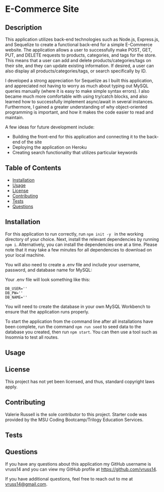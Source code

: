 # E-Commerce Site

## Description

This application utilizes back-end technologies such as Node.js, Express.js, and Sequelize to create a functional back-end for a simple E-Commerce website. The application allows a user to successfully make POST, GET, PUT, and DELETE requests to products, categories, and tags for the store. This means that a user can add and delete products/categories/tags on their site, and they can update existing information. If desired, a user can also display all products/categories/tags, or search specifically by ID.

I developed a strong appreciation for Sequelize as I built this application, and appreciated not having to worry as much about typing out MySQL queries manually (where it is easy to make simple syntax errors). I also became much more comfortable with using try/catch blocks, and also learned how to successfully implement async/await in several instances. Furthermore, I gained a greater understanding of why object-oriented programming is important, and how it makes the code easier to read and maintain.

A few ideas for future development include:

- Building the front-end for this application and connecting it to the back-end of the site
- Deploying the application on Heroku
- Creating search functionality that utilizes particular keywords

## Table of Contents

- [Installation](#Installation)
- [Usage](#Usage)
- [License](#License)
- [Contributing](#Contributing)
- [Tests](#Tests)
- [Questions](#Questions)
            
## Installation

For this application to run correctly, run ```npm init -y ``` in the working directory of your choice. Next, install the relevant dependencies by running ```npm i```. Alternatively, you can install the dependencies one at a time. Please note that it may take a few minutes for all dependencies to download on your local machine.

You will also need to create a .env file and include your username, password, and database name for MySQL:

Your .env file will look something like this:

```
DB_USER=''
DB_PW=''
DB_NAME=''
```

You will need to create the database in your own MySQL Workbench to ensure that the application runs properly.

To start the application from the command line after all installations have been complete, run the command ```npm run seed``` to seed data to the database you created, then run ```npm start```. You can then use a tool such as Insomnia to test all routes.
            
## Usage

## License

This project has not yet been licensed, and thus, standard copyright laws apply.
            
## Contributing

Valerie Russell is the sole contributor to this project. Starter code was provided by the MSU Coding Bootcamp/Trilogy Education Services.
            
## Tests
            
## Questions

If you have any questions about this application my GitHub username is
vruss14 and you can view my GitHub profile at https://github.com/vruss14.

If you have additional questions, feel free to reach out to me at vruss14@gmail.com.
